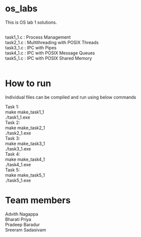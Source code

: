# os_labs
This is OS lab 1 solutions.<br /><br />

task1_1.c : Process Management<br />
task2_1.c : Multithreading with POSIX Threads<br />
task3_1.c : IPC with Pipes<br />
task4_1.c : IPC with POSIX Message Queues<br />
task5_1.c : IPC with POSIX Shared Memory<br /><br />


# How to run
Individual files can be compiled and run using below commands<br />

Task 1:<br />
    make make_task1_1<br />
    ./task1_1.exe<br />
Task 2:<br />
    make make_task2_1<br />
    ./task2_1.exe<br />
Task 3:<br />
    make make_task3_1<br />
    ./task3_1.exe<br />
Task 4:<br />
    make make_task4_1<br />
    ./task4_1.exe<br />
Task 5:<br />
    make make_task5_1<br />
    ./task5_1.exe<br />

# Team members
Advith Nagappa<br />
Bharati Priya<br />
Pradeep Baradur<br />
Sreeram Sadasivam<br />